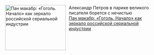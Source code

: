 <!--2025-04-02 10:15:20-->
<div class="yb">
  <div class="rss smaller1 kino_kino"><a href="https://www.kino-teatr.ru/kino/art/tv/4822/" title="Пан макабр: «Гоголь. Начало» как зеркало российской сериальной индустрии"><img src="https://www.kino-teatr.ru/art/2/2/4822/poster.jpg" width="196" height="147" align="left" hspace="5" style="margin: 0px 10px 0px 5px" alt="Пан макабр: «Гоголь. Начало» как зеркало российской сериальной индустрии"/></a>Александр Петров в парике великого писателя борется с нечистью <br><a class="light" href="https://www.kino-teatr.ru/kino/art/tv/4822/">Пан макабр: «Гоголь. Начало» как зеркало российской сериальной индустрии</a></div>
</div>
